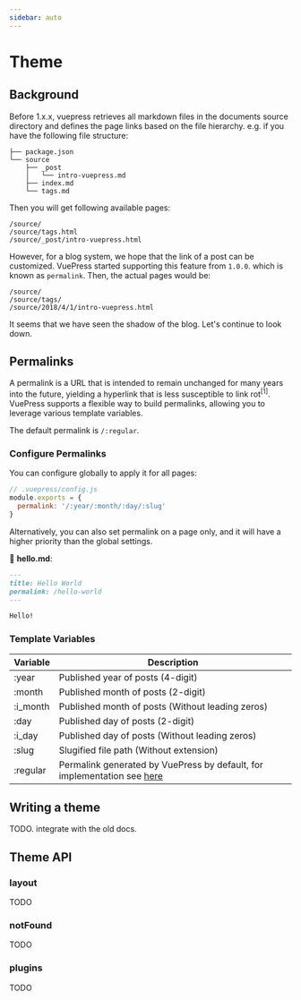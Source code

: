 ```yaml
---
sidebar: auto
---
```


# Theme

## Background

Before 1.x.x, vuepress retrieves all markdown files in the documents source directory and defines the page links based on the file hierarchy. e.g. if you have the following file structure:

```
├── package.json
└── source
    ├── _post
    │   └── intro-vuepress.md
    ├── index.md
    └── tags.md
```

Then you will get following available pages:

```
/source/
/source/tags.html
/source/_post/intro-vuepress.html
```

However, for a blog system, we hope that the link of a post can be customized. VuePress started supporting this feature from `1.0.0`. which is known as `permalink`. Then, the actual pages would be:

```
/source/
/source/tags/
/source/2018/4/1/intro-vuepress.html
```

It seems that we have seen the shadow of the blog. Let's continue to look down.

## Permalinks

A permalink is a URL that is intended to remain unchanged for many years into the future, yielding a hyperlink that is less susceptible to link rot<sup>[1]</sup>. VuePress supports a flexible way to build permalinks, allowing you to leverage various template variables.

The default permalink is `/:regular`.

### Configure Permalinks

You can configure globally to apply it for all pages:

```js
// .vuepress/config.js
module.exports = {
  permalink: '/:year/:month/:day/:slug'
}
```

Alternatively, you can also set permalink on a page only, and it will have a higher priority than the global settings.

📝 __hello.md__:

```markdown
---
title: Hello World
permalink: /hello-world
---

Hello!
```

### Template Variables

| Variable | Description |
|---|---|
|:year|Published year of posts (4-digit)|
|:month|Published month of posts (2-digit)|
|:i_month|Published month of posts (Without leading zeros)|
|:day|Published day of posts (2-digit)|
|:i_day|Published day of posts (Without leading zeros)|
|:slug|Slugified file path (Without extension)|
|:regular| Permalink generated by VuePress by default, for implementation see [here](https://github.com/vuejs/vuepress/blob/next/packages/%40vuepress/shared-utils/lib/fileToPath.js) |

## Writing a theme

TODO. integrate with the old docs.

## Theme API

### layout

TODO

### notFound

TODO

### plugins

TODO
